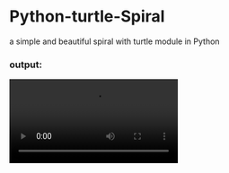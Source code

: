 # Python-turtle-Spiral
a simple and beautiful spiral with turtle module in Python



### output:
![github-octocat](https://github.com/MmahdiM79/Python-turtle-Spiral/outputGIF.mov)
